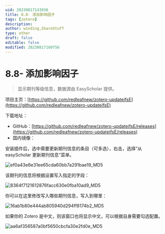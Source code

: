 ```yaml
---
uid: 20230817143936
title: 8.8- 添加影响因子
tags: [zotero]
description: 
author: winding,ShareStuff
type: other
draft: false
editable: false
modified: 20230817160756
---
```


# 8.8- 添加影响因子

> 显示期刊等级信息，数据源由 EasyScholar 提供。

项目主页：[https://github.com/redleafnew/zotero-updateifsE](https://github.com/redleafnew/zotero-updateifsE)

下载地址：

* GitHub：[https://github.com/redleafnew/zotero-updateifsE/releases](https://github.com/redleafnew/zotero-updateifsE/releases)
* 国内镜像：

安装插件后，选中需要更新期刊信息的条目（可多选），右击，选择“从 easyScholar 更新期刊信息”菜单。

![ef0a43e6e31ee65cda60bb7a291bae19_MD5](https://cdn.pkmer.cn/images/202308171546600.png!pkmer)

该期刊的信息将根据设置写入指定的字段：

![8364f7121612876facc630e0fba10ad9_MD5](https://cdn.pkmer.cn/images/202308171546601.png!pkmer)

你可以在这里修改写入哪些期刊信息，写入到哪里：

![16ab1b80e444ab805940d294ff8174b2_MD5](https://cdn.pkmer.cn/images/202308171546602.png!pkmer)

如果你的 Zotero 是中文，则该窗口也将显示中文，可以根据自身需要勾选配置。

![aa6af356587a0bf5650cbcfa30e2fd0e_MD5](https://cdn.pkmer.cn/images/202308171546603.png!pkmer)